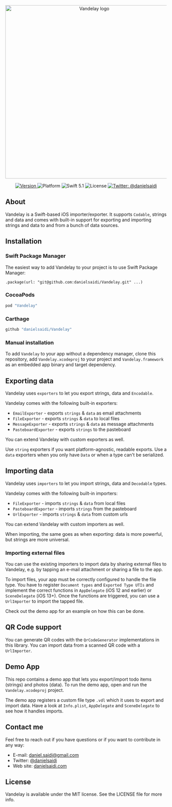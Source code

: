 <p align="center">
    <img src ="Resources/Logo-540.png" width="540" alt="Vandelay logo" />
</p>

<p align="center">
    <a href="https://github.com/danielsaidi/Vandelay">
        <img src="https://badge.fury.io/gh/danielsaidi%2FVandelay.svg?style=flat" alt="Version" />
    </a>
    <img src="https://img.shields.io/cocoapods/p/Vandelay.svg?style=flat" alt="Platform" />
    <img src="https://img.shields.io/badge/Swift-5.1-orange.svg" alt="Swift 5.1" />
    <img src="https://badges.frapsoft.com/os/mit/mit.svg?style=flat&v=102" alt="License" />
    <a href="https://twitter.com/danielsaidi">
        <img src="https://img.shields.io/badge/contact-@danielsaidi-blue.svg?style=flat" alt="Twitter: @danielsaidi" />
    </a>
</p>



## About

Vandelay is a Swift-based iOS importer/exporter. It supports `Codable`, strings and data and comes with built-in support for exporting and importing strings and data to and from a bunch of data sources.



## Installation

### Swift Package Manager

The easiest way to add Vandelay to your project is to use Swift Package Manager:
```
.package(url: "git@github.com:danielsaidi/Vandelay.git" ...)
```

### CocoaPods

```ruby
pod "Vandelay"
```

### Carthage

```ruby
github "danielsaidi/Vandelay"
```

### Manual installation

To add `Vandelay` to your app without a dependency manager, clone this repository, add `Vandelay.xcodeproj` to your project and `Vandelay.framework` as an embedded app binary and target dependency.



## Exporting data

Vandelay uses `exporters` to let you export strings, data and `Encodable`.

Vandelay comes with the following built-in exporters:

- `EmailExporter` - exports `strings` & `data` as email attachments
- `FileExporter` - exports `strings` & `data` to local files
- `MessageExporter` - exports `strings` & `data` as message attachments
- `PasteboardExporter` - exports `strings` to the pasteboard

You can extend Vandelay with custom exporters as well.

Use `string` exporters if you want platform-agnostic, readable exports. Use a `data` exporters when you only have `Data` or when a type can't be serialized.



## Importing data

Vandelay uses `importers` to let you import strings, data and `Decodable` types.

Vandelay comes with the following built-in importers:

- `FileExporter` - imports `strings` & `data` from local files
- `PasteboardExporter` - imports `strings` from the pasteboard
- `UrlExporter` - imports `strings` & `data` from custom urls

You can extend Vandelay with custom importers as well.

When importing, the same goes as when exporting: data is more powerful, but strings are more universal.

### Importing external files

You can use the existing importers to import data by sharing external files to Vandelay, e.g. by tapping an e-mail attachment or sharing a file to the app.  

To import files, your app must be correctly configured to handle the file type. You have to register `Document types` and `Exported Type UTIs` and implement the correct functions in `AppDelegate` (iOS 12 and earlier) or `SceneDelegate` (iOS 13+). Once the functions are triggered, you can use a `UrlImporter` to import the tapped file.

Check out the demo app for an example on how this can be done.



## QR Code support

You can generate QR codes with the `QrCodeGenerator` implementations in this library. You can import data from a scanned QR code with a `UrlImporter`.



## Demo App

This repo contains a demo app that lets you export/import todo items (strings) and photos (data). To run the demo app, open and run the `Vandelay.xcodeproj` project.

The demo app registers a custom file type `.vdl` which it uses to export and import data. Have a look at `Info.plist`, `AppDelegate` and `SceneDelegate` to see how it handles imports.



## Contact me

Feel free to reach out if you have questions or if you want to contribute in any way:

* E-mail: [daniel.saidi@gmail.com][Email]
* Twitter: [@danielsaidi][Twitter]
* Web site: [danielsaidi.com][Website]



## License

Vandelay is available under the MIT license. See the LICENSE file for more info.

[Email]: mailto:daniel.saidi@gmail.com
[Twitter]: http://www.twitter.com/danielsaidi
[Website]: http://www.danielsaidi.com

[Vandelay]: https://github.com/danielsaidi/Vandelay
[VandelayDropbox]: https://github.com/danielsaidi/VandelayDropbox
[VandelayQR]: https://github.com/danielsaidi/VandelayQr

[License]: https://github.com/danielsaidi/Vandelay/blob/master/LICENSE
